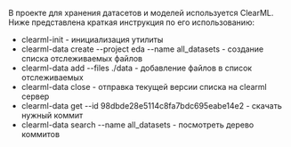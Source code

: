 В проекте для хранения датасетов и моделей используется ClearML. Ниже представлена краткая инструкция по его использованию:     
* clearml-init - инициализация утилиты     
* clearml-data create --project eda --name all_datasets - создание списка отслеживаемых файлов        
* clearml-data add --files ./data - добавление файлов в список отслеживаемых      
* clearml-data close - отправка текущей версии списка на clearml сервер       
* clearml-data get --id 98dbde28e5114c8fa7bdc695eabe14e2 - скачать нужный коммит
* clearml-data search --name all_datasets - посмотреть дерево коммитов 
